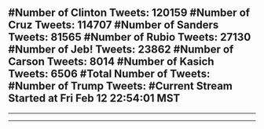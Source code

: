 #Number of Clinton Tweets: 120159
#Number of Cruz Tweets: 114707
#Number of Sanders Tweets: 81565
#Number of Rubio Tweets: 27130
#Number of Jeb! Tweets: 23862
#Number of Carson Tweets: 8014
#Number of Kasich Tweets: 6506
#Total Number of Tweets:  
#Number of Trump Tweets: 
#Current Stream Started at Fri Feb 12 22:54:01 MST
---
---
---
